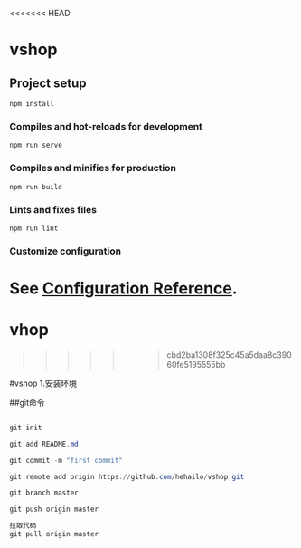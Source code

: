 <<<<<<< HEAD
# vshop

## Project setup
```
npm install
```

### Compiles and hot-reloads for development
```
npm run serve
```

### Compiles and minifies for production
```
npm run build
```

### Lints and fixes files
```
npm run lint
```

### Customize configuration
See [Configuration Reference](https://cli.vuejs.org/config/).
=======
# vhop
>>>>>>> cbd2ba1308f325c45a5daa8c39060fe5195555bb



#vshop
1.安装环境

##git命令

```powershell

git init

git add README.md

git commit -m "first commit"

git remote add origin https://github.com/hehailo/vshop.git

git branch master

git push origin master

拉取代码 
git pull origin master

```




